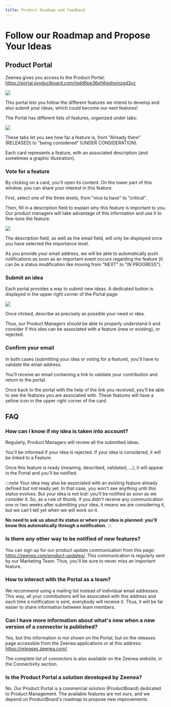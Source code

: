 ```yaml
---
title: Product Roadmap and Feedback
---
```


# Follow our Roadmap and Propose Your Ideas

## Product Portal

Zeenea gives you access to the Product Portal: https://portal.productboard.com/lgdd6pe36eh6gqhyinzgd3yz

  ![](/img/zeenea-roadmap.png)

This portal lets you follow the different features we intend to develop and also submit your ideas, which could become our next features!

The Portal has different lists of features, organized under tabs:

  ![](/img/zeenea-portal-tabs.png)

These tabs let you see how far a feature is, from "Already there" (RELEASED) to "being considered" (UNDER CONSIDERATION).

Each card represents a feature, with an associated description (and sometimes a graphic illustration).

### Vote for a feature

By clicking on a card, you'll open its content. On the lower part of this window, you can share your interest in this feature.

First, select one of the three levels, from "nice to have" to "critical".

Then, fill in a description field to explain why this feature is important to you. Our product managers will take advantage of this information and use it to fine-tune the feature.

  ![](/img/zeenea-vote.png)

The description field, as well as the email field, will only be displayed once you have selected the importance level.

As you provide your email address, we will be able to automatically push notifications as soon as an important event occurs regarding the feature (it can be a status modification like moving from "NEXT" to "IN PROGRESS").

### Submit an idea

Each portal provides a way to submit new ideas. A dedicated button is displayed in the upper right corner of the Portal page:

  ![](/img/zeenea-submit-idea.png)

  Once clicked, describe as precisely as possible your need or idea.

Thus, our Product Managers should be able to properly understand it and consider if this idea can be associated with a feature (new or existing), or rejected.

### Confirm your email

In both cases (submitting your idea or voting for a feature), you'll have to validate the email address.

You'll receive an email containing a link to validate your contribution and return to the portal.

Once back to the portal with the help of the link you received, you'll be able to see the features you are associated with. These features will have a yellow icon in the upper right corner of the card.

## FAQ

### How can I know if my idea is taken into account?

Regularly, Product Managers will review all the submitted ideas.

You'll be informed if your idea is rejected. If your idea is considered, it will be linked to a Feature.

Once this feature is ready (meaning, described, validated, ...), it will appear in the Portal and you'll be notified.

:::note
Your idea may also be associated with an existing feature already defined but not ready yet. In that case, you won't see anything until this status evolves. But your idea is not lost: you'll be notified as soon as we consider it.
So, as a rule of thumb, if you didn't receive any communication one or two weeks after submitting your idea, it means we are considering it, but we can't tell yet when we will work on it.

**No need to ask us about its status or when your idea is planned: you'll know this automatically through a notification**.
:::

### Is there any other way to be notified of new features?

You can sign up for our product update communication from this page: https://zeenea.com/product-updates/. This communication is regularly sent by our Marketing Team. Thus, you'll be sure to never miss an important feature.

### How to interact with the Portal as a team?

We recommend using a mailing list instead of individual email addresses. This way, all your contributions will be associated with this address and each time a notification is sent, everybody will receive it. Thus, it will be far easier to share information between team members.

### Can I have more information about what's new when a new version of a connector is published?

Yes, but this information is not shown on the Portal, but on the releases page accessible from the Zeenea applications or at this address: https://releases.zeenea.com/

The complete list of connectors is also available on the Zeenea website, in the Connectivity section.

### Is the Product Portal a solution developed by Zeenea?

No. Our Product Portal is a commercial solution (ProductBoard) dedicated to Product Management. The available features are not ours, and we depend on ProductBoard's roadmap to propose new improvements.

 
